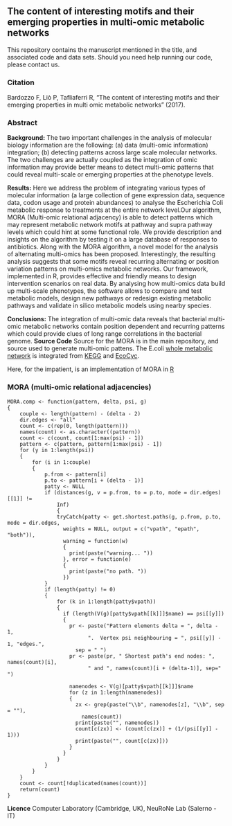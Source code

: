## The content of interesting motifs and their emerging properties in multi-omic metabolic networks

This repository contains the manuscript mentioned in the title, and associated code and data sets. Should you need help running our code, please contact us.

### Citation

Bardozzo F, Liò P, Tafliaferri R, “The content of interesting motifs and their emerging properties in multi omic metabolic networks” (2017).

### Abstract
**Background:**  	The two important challenges in the	analysis of molecular biology information are the following: (a) data (multi-omic information) integration; (b) detecting patterns across large scale molecular networks. The two challenges are actually coupled as the integration of omic information may provide better means to detect multi-omic patterns that could reveal multi-scale or emerging properties at the phenotype levels.
                                
**Results:**  Here we address the problem of integrating various types of molecular information (a large collection of gene expression data, sequence data, codon usage and protein abundances) to analyse the Escherichia Coli metabolic response to treatments at the entire network level.Our algorithm, MORA (Multi-omic relational adjacency) is able to detect patterns which may represent metabolic network motifs at pathway and supra pathway levels which could hint at some 		functional role. We provide description and insights on the algorithm by testing it on a large database of responses to antibiotics. Along with the MORA algorithm, a novel model for the analysis of alternating multi-omics has been proposed. Interestingly, the resulting analysis suggests that some motifs reveal recurring alternating or position variation patterns on multi-omics metabolic networks. Our framework, implemented in R, provides effective and friendly means to design intervention scenarios on real data. By analysing how multi-omics data build up multi-scale phenotypes, the software allows to compare and test metabolic models, design new pathways or redesign existing metabolic pathways and validate in silico metabolic models using nearby species.
				
                                
 **Conclusions:**	The integration of multi-omic data reveals that bacterial multi-omic metabolic networks contain position dependent and recurring patterns which could provide clues of long range correlations in the bacterial genome. 
 **Source Code**
 Source for the MORA is in the main repository, and source used to generate multi-omic pattens. The E.coli [whole metabolic network](/ecocyc.kegg.igraph.Rdata) is integrated from [KEGG](http://www.genome.jp/kegg/) and [EcoCyc](https://ecocyc.org/).

Here, for the impatient, is an implementation of MORA in [R](https://cran.r-project.org/)

### MORA (multi-omic relational adjacencies)
```
MORA.comp <- function(pattern, delta, psi, g)
{
    couple <- length(pattern) - (delta - 2)
    dir.edges <- "all"
    count <- c(rep(0, length(pattern)))
    names(count) <- as.character((pattern))
    count <- c(count, count[1:max(psi) - 1])
    pattern <- c(pattern, pattern[1:max(psi) - 1])
    for (y in 1:length(psi))
    {
        for (i in 1:couple)
        {
            p.from <- pattern[i]
            p.to <- pattern[i + (delta - 1)]
            patty <- NULL
            if (distances(g, v = p.from, to = p.to, mode = dir.edges)[[1]] != 
                Inf)
                {
                tryCatch(patty <- get.shortest.paths(g, p.from, p.to, mode = dir.edges, 
                  weights = NULL, output = c("vpath", "epath", "both")), 
                  warning = function(w)
                  {
                    print(paste("warning... "))
                  }, error = function(e)
                  {
                    print(paste("no path. "))
                  })
            }
            if (length(patty) != 0)
            {
                for (k in 1:length(patty$vpath))
                {
                  if (length(V(g)[patty$vpath[[k]]]$name) == psi[[y]])
                  {
                    pr <- paste("Pattern elements delta = ", delta - 1, 
                          ".  Vertex psi neighbouring = ", psi[[y]] - 1, "edges.", 
                      sep = " ")
                    pr <- paste(pr, " Shortest path's end nodes: ", names(count)[i], 
                          " and ", names(count)[i + (delta-1)], sep=" ")

                    namenodes <- V(g)[patty$vpath[[k]]]$name
                    for (z in 1:length(namenodes))
                    {
                      zx <- grep(paste("\\b", namenodes[z], "\\b", sep = ""), 
                        names(count))
                      print(paste("", namenodes))
                      count[c(zx)] <- (count[c(zx)] + (1/(psi[[y]] - 1)))
                      print(paste("", count[c(zx)]))
                    }
                  }
                }
            }
        }
    }
    count <- count[!duplicated(names(count))]
    return(count)
}
```

**Licence**
Computer Laboratory (Cambridge, UK), NeuRoNe Lab (Salerno - IT)
